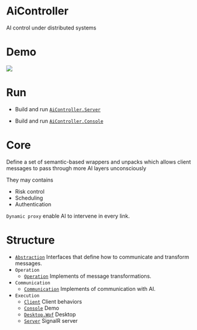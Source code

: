 # AiController
AI control under distributed systems

# Demo
![](./doc/Demo.gif)

# Run
+ Build and run [`AiController.Server`](./AiController/AiController.Server/)

+ Build and run [`AiController.Console`](./AiController/AiController.Console/)


# Core
Define a set of semantic-based wrappers and unpacks which allows client messages to pass through more AI layers unconsciously

They may contains
+ Risk control
+ Scheduling
+ Authentication

`Dynamic proxy` enable AI to intervene in every link.

# Structure
+ [`Abstraction`](./AiController/AiController.Abstraction/) Interfaces that define how to communicate and transform messages.
+ `Operation`
  + [`Operation`](./AiController/AiController.Operation/) Implements of message transformations.
+ `Communication`
  + [`Communication`](./AiController/AiController.Communication/) Implements of communication with AI.
+ `Execution`
  + [`Client`](./AiController/AiController.Client/) Client behaviors
  + [`Console`](./AiController/AiController.Console/) Demo
  + [`Desktop.Wpf`](./AiController/AiController.Desktop.Wpf/) Desktop
  + [`Server`](./AiController/AiController.Server/) SignalR server